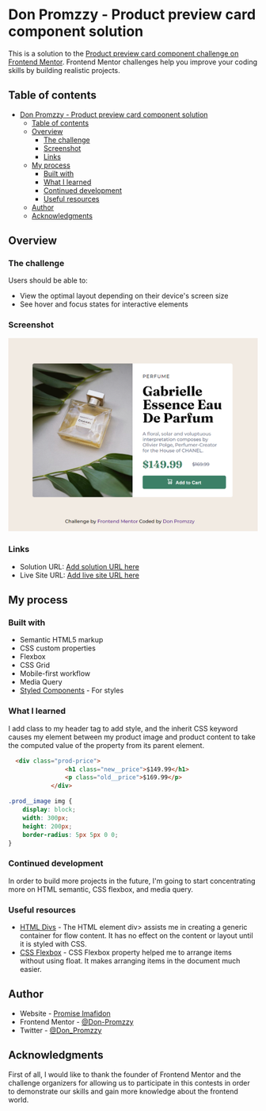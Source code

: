 # Don Promzzy - Product preview card component solution

This is a solution to the [Product preview card component challenge on Frontend Mentor](https://www.frontendmentor.io/challenges/product-preview-card-component-GO7UmttRfa). Frontend Mentor challenges help you improve your coding skills by building realistic projects. 

## Table of contents

- [Don Promzzy - Product preview card component solution](#don-promzzy---product-preview-card-component-solution)
  - [Table of contents](#table-of-contents)
  - [Overview](#overview)
    - [The challenge](#the-challenge)
    - [Screenshot](#screenshot)
    - [Links](#links)
  - [My process](#my-process)
    - [Built with](#built-with)
    - [What I learned](#what-i-learned)
    - [Continued development](#continued-development)
    - [Useful resources](#useful-resources)
  - [Author](#author)
  - [Acknowledgments](#acknowledgments)

## Overview

### The challenge

Users should be able to:

- View the optimal layout depending on their device's screen size
- See hover and focus states for interactive elements

### Screenshot

![](./design/desktop-design.png)

### Links

- Solution URL: [Add solution URL here](https://your-solution-url.com)
- Live Site URL: [Add live site URL here](https://your-live-site-url.com)

## My process

### Built with

- Semantic HTML5 markup
- CSS custom properties
- Flexbox
- CSS Grid
- Mobile-first workflow
- Media Query
- [Styled Components](https://styled-components.com/) - For styles

### What I learned

I add class to my header tag to add style, and the inherit CSS keyword causes my element between my product image and product content to take the computed value of the property from its parent element.

```html
  <div class="prod-price">
                <h1 class="new__price">$149.99</h1>
                <p class="old__price">$169.99</p>
            </div>
```
```css
.prod__image img {
    display: block;
    width: 300px;
    height: 200px;
    border-radius: 5px 5px 0 0;
}
```

### Continued development

In order to build more projects in the future, I'm going to start concentrating more on HTML semantic, CSS flexbox, and media query.

### Useful resources

- [HTML Divs](https://developer.mozilla.org/en-US/docs/Web/HTML/Element/div) - The HTML element div> assists me in creating a generic container for flow content. It has no effect on the content or layout until it is styled with CSS.
- [CSS Flexbox](https://developer.mozilla.org/en-US/docs/Web/CSS/CSS_Flexible_Box_Layout/Basic_Concepts_of_Flexbox) - CSS Flexbox property helped me to arrange items without using float. It makes arranging items in the document much easier. 

## Author

- Website - [Promise Imafidon](https://github.com/Don-Promzzy)
- Frontend Mentor - [@Don-Promzzy](https://www.frontendmentor.io/profile/Don-Promzzy)
- Twitter - [@Don_Promzzy](https://twitter.com/Don_Promzzy)

## Acknowledgments

First of all, I would like to thank the founder of Frontend Mentor and the challenge organizers for allowing us to participate in this contests in order to demonstrate our skills and gain more knowledge about the frontend world.
